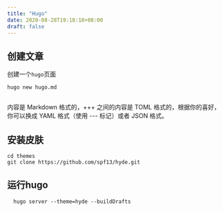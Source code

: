 ```yaml
---
title: "Hugo"
date: 2020-08-28T19:18:18+08:00
draft: false
---
```


## 创建文章
创建一个`hugo`页面
```shell
hugo new hugo.md
```

```md

```

内容是 Markdown 格式的，+++ 之间的内容是 TOML 格式的，根据你的喜好，你可以换成 YAML 格式（使用 --- 标记）或者 JSON 格式。


## 安装皮肤
```shell
cd themes
git clone https://github.com/spf13/hyde.git
```

## 运行hugo
```shell
  hugo server --theme=hyde --buildDrafts
```